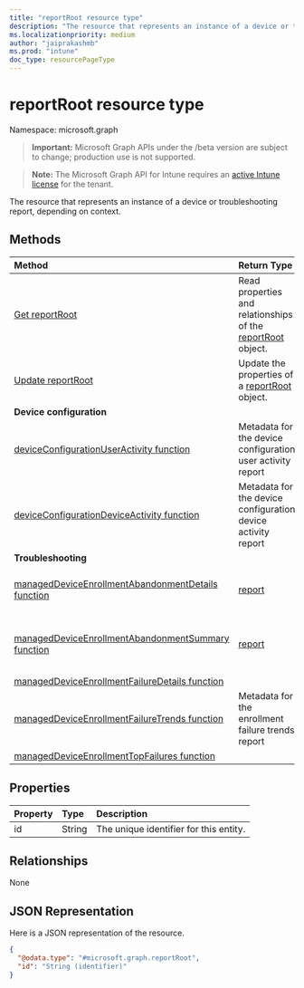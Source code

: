 ```yaml
---
title: "reportRoot resource type"
description: "The resource that represents an instance of a device or troubleshooting report, depending on context."
ms.localizationpriority: medium
author: "jaiprakashmb"
ms.prod: "intune"
doc_type: resourcePageType
---
```


# reportRoot resource type

Namespace: microsoft.graph

> **Important:** Microsoft Graph APIs under the /beta version are subject to change; production use is not supported.

> **Note:** The Microsoft Graph API for Intune requires an [active Intune license](https://go.microsoft.com/fwlink/?linkid=839381) for the tenant.

The resource that represents an instance of a device or troubleshooting report, depending on context.

## Methods
|Method|Return Type|Description|
|:---|:---|:---|
|[Get reportRoot](../api/intune-shared-reportroot-get.md)|Read properties and relationships of the [reportRoot](../resources/intune-shared-reportroot.md) object.|
|[Update reportRoot](../api/intune-shared-reportroot-update.md)|Update the properties of a [reportRoot](../resources/intune-shared-reportroot.md) object.|
|**Device configuration**|
|[deviceConfigurationUserActivity function](../api/intune-shared-reportroot-deviceconfigurationuseractivity.md)|Metadata for the device configuration user activity report|
|[deviceConfigurationDeviceActivity function](../api/intune-shared-reportroot-deviceconfigurationdeviceactivity.md)|Metadata for the device configuration device activity report|
|**Troubleshooting**|
|[managedDeviceEnrollmentAbandonmentDetails function](../api/intune-shared-reportroot-manageddeviceenrollmentabandonmentdetails.md)|[report](../resources/intune-shared-report.md)|Metadata for Enrollment abandonment details report|
|[managedDeviceEnrollmentAbandonmentSummary function](../api/intune-shared-reportroot-manageddeviceenrollmentabandonmentsummary.md)|[report](../resources/intune-shared-report.md)|Metadata for Enrollment abandonment summary report|
|[managedDeviceEnrollmentFailureDetails function](../api/intune-shared-reportroot-manageddeviceenrollmentfailuredetails.md)||
|[managedDeviceEnrollmentFailureTrends function](../api/intune-shared-reportroot-manageddeviceenrollmentfailuretrends.md)|Metadata for the enrollment failure trends report|
|[managedDeviceEnrollmentTopFailures function](../api/intune-shared-reportroot-manageddeviceenrollmenttopfailures.md)||

## Properties
|Property|Type|Description|
|:---|:---|:---|
|id|String|The unique identifier for this entity.|

## Relationships
None

## JSON Representation
Here is a JSON representation of the resource.
<!-- {
  "blockType": "resource",
  "keyProperty": "id",
  "@odata.type": "microsoft.graph.reportRoot"
}
-->
``` json
{
  "@odata.type": "#microsoft.graph.reportRoot",
  "id": "String (identifier)"
}
```
